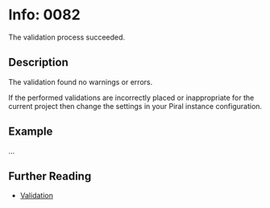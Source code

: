 # Info: 0082

The validation process succeeded.

## Description

The validation found no warnings or errors.

If the performed validations are incorrectly placed or inappropriate for the
current project then change the settings in your Piral instance configuration.

## Example

...

## Further Reading

- [Validation](https://docs.piral.io/tutorials/08-the-piral-cli#validations)
